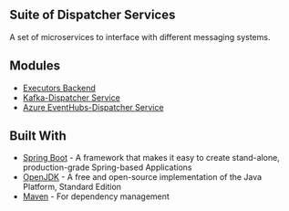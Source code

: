 Suite of Dispatcher Services
----
A set of microservices to interface with different messaging systems.


## Modules

* [Executors Backend](executors)
* [Kafka-Dispatcher Service](kafka-service/README.md)
* [Azure EventHubs-Dispatcher Service](eventhubs-service)

## Built With
* [Spring Boot](https://spring.io/projects/spring-boot) - A framework that makes it easy to create stand-alone, production-grade Spring-based Applications
* [OpenJDK](https://openjdk.java.net/) - A free and open-source implementation of the Java Platform, Standard Edition
* [Maven](https://maven.apache.org/) - For dependency management